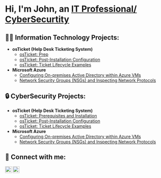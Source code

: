 <h1>Hi, I'm John, an <a href="https://www.linkedin.com/in/john-stevenson-745113226/">IT Professional/ CyberSecurtity </a></h1>

<h2>👨‍💻 Information Technology Projects:</h2>

- <b>osTicket (Help Desk Ticketing System)</b>
  - [osTicket: Prep](https://github.com/JWSteven620/OSTicket-prep)
  - [osTicket: Post-Installation Configuration](https://github.com/joshmadakorcc/post-install-config)
  - [osTicket: Ticket Lifecycle Examples](https://github.com/joshmadakorcc/ticket-lifecycle)
- <b>Microsoft Azure</b>
  - [Configuring On-premises Active Directory within Azure VMs](https://github.com/joshmadakorcc/configure-ad)
  - [Network Security Groups (NSGs) and Inspecting Network Protocols](https://github.com/joshmadakorcc/azure-network-protocols)

<h2>🔒 CyberSecurity Projects:</h2>

- <b>osTicket (Help Desk Ticketing System)</b>
  - [osTicket: Prerequisites and Installation](https://github.com/joshmadakorcc/osticket-prereqs)
  - [osTicket: Post-Installation Configuration](https://github.com/joshmadakorcc/post-install-config)
  - [osTicket: Ticket Lifecycle Examples](https://github.com/joshmadakorcc/ticket-lifecycle)
- <b>Microsoft Azure</b>
  - [Configuring On-premises Active Directory within Azure VMs](https://github.com/JWSteven620/Active-Directory)
  - [Network Security Groups (NSGs) and Inspecting Network Protocols](https://github.com/joshmadakorcc/azure-network-protocols)

<h2>📱 Connect with me:</h2>

[<img align="left" alt="John | LinkedIn" width="22px" src="https://cdn.jsdelivr.net/npm/simple-icons@v3/icons/linkedin.svg" />][linkedin]
[<img align="left" alt="John | Indeed" width="22px" src="https://cdn.jsdelivr.net/npm/simple-icons@v3/icons/indeed.svg" />][indeed]

[linkedin]: https://www.linkedin.com/in/john-stevenson-745113226
[indeed]: https://profile.indeed.com/?hl=en_US&co=US&from=gnav-homepage&_ga=2.162443196.1020427485.1684677204-1115564616.1684677204&_gac=1.61099486.1684677204.CjwKCAjwgqejBhBAEiwAuWHioNumj15wqUXe-1N-lwdeEyakUx-Bw7BwKe5nDHgPH3JxGAFASBHtDRoC9hQQAvD_BwE
